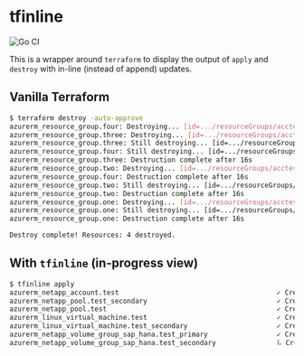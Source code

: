 # tfinline

![Go CI](https://github.com/wyatt.fry/tfinline/actions/workflows/test.yaml/badge.svg)

This is a wrapper around `terraform` to display the output of `apply` and `destroy` with in-line (instead of append) updates.

## Vanilla Terraform

```sh
$ terraform destroy -auto-approve
azurerm_resource_group.four: Destroying... [id=.../resourceGroups/acctestwyattrg3]
azurerm_resource_group.three: Destroying... [id=.../resourceGroups/acctestwyattrg3]
azurerm_resource_group.three: Still destroying... [id=.../resourceGroups/acctestwyattrg3, 10s elapsed]
azurerm_resource_group.four: Still destroying... [id=.../resourceGroups/acctestwyattrg3, 10s elapsed]
azurerm_resource_group.three: Destruction complete after 16s
azurerm_resource_group.two: Destroying... [id=.../resourceGroups/acctestwyattrg2]
azurerm_resource_group.four: Destruction complete after 16s
azurerm_resource_group.two: Still destroying... [id=.../resourceGroups/acctestwyattrg2, 10s elapsed]
azurerm_resource_group.two: Destruction complete after 16s
azurerm_resource_group.one: Destroying... [id=.../resourceGroups/acctestwyattrg1]
azurerm_resource_group.one: Still destroying... [id=.../resourceGroups/acctestwyattrg1, 10s elapsed]
azurerm_resource_group.one: Destruction complete after 16s

Destroy complete! Resources: 4 destroyed.
```

## With `tfinline` (in-progress view)

```sh
$ tfinline apply
azurerm_netapp_account.test                                       ✓ Creation complete after 15s
azurerm_netapp_pool.test_secondary                                ✓ Creation complete after 1m8s
azurerm_netapp_pool.test                                          ✓ Creation complete after 1m8s
azurerm_linux_virtual_machine.test                                ✓ Creation complete after 52s
azurerm_linux_virtual_machine.test_secondary                      ✓ Creation complete after 54s
azurerm_netapp_volume_group_sap_hana.test_primary                 ✓ Creation complete after 7m3s
azurerm_netapp_volume_group_sap_hana.test_secondary               ⠧ Creating...
```

